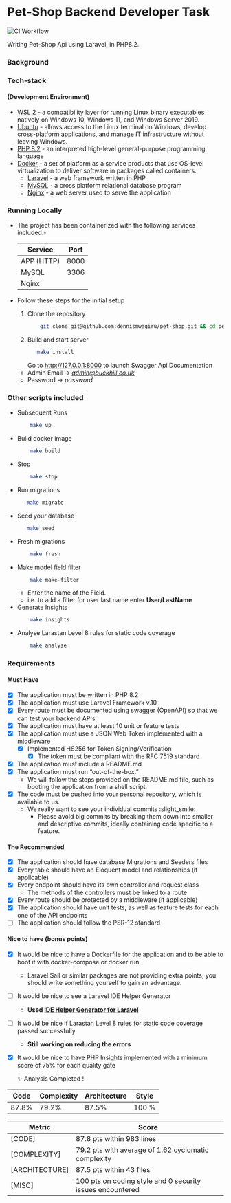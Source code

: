 Pet-Shop Backend Developer Task
==============
![CI Workflow](https://github.com/dennismwagiru/pet-shop/actions/workflows/checks.yml/badge.svg "Workflow Badge")


Writing Pet-Shop Api using Laravel, in PHP8.2.

### Background


### Tech-stack
#### (Development Environment)
* [WSL 2](https://docs.microsoft.com/en-us/windows/wsl/install) - a compatibility layer for running Linux binary executables natively on Windows 10, Windows 11, and Windows Server 2019.
* [Ubuntu](https://ubuntu.com/wsl) - allows access to the Linux terminal on Windows, develop cross-platform applications, and manage IT infrastructure without leaving Windows.
* [PHP 8.2](https://www.php.net/releases/8.2/en.php) - an interpreted high-level general-purpose programming language
* [Docker](https://www.docker.com/) - a set of platform as a service products that use OS-level virtualization to deliver software in packages called containers.
    * [Laravel](https://laravel.com/) - a web framework written in PHP
    * [MySQL](https://www.mysql.com/) - a cross platform relational database program
    * [Nginx](https://www.nginx.com/) - a web server used to serve the application

### Running Locally
* The project has been containerized with the following services included:-

  | Service    | Port |
  |------------|------|
  | APP (HTTP) | 8000 |
  | MySQL      | 3306 |
  | Nginx      |      |

* Follow these steps for the initial setup
    1. Clone the repository
        ````bash
            git clone git@github.com:dennismwagiru/pet-shop.git && cd pet-shop
        ````
    2. Build and start server
        ```bash
           make install
        ```
       Go to <a href="http://127.0.0.1:8000" target="_blank">http://127.0.0.1:8000</a> to launch Swagger Api Documentation
    * Admin Email -> *admin@buckhill.co.uk*
    * Password -> *password*

### Other scripts included
* Subsequent Runs
    ````bash
        make up
    ````
* Build docker image
    ````bash
        make build
    ````
* Stop
    ````bash
        make stop
    ````
* Run migrations
    ````bash
       make migrate
    ````
* Seed your database
    ````bash
       make seed
    ````
* Fresh migrations
    ````bash
        make fresh
    ````
* Make model field filter
    ````bash
        make make-filter
    ````
    * Enter the name of the Field.
    * i.e. to add a filter for user last name enter **User/LastName**
* Generate Insights
    ````bash
        make insights
    ````
* Analyse Larastan Level 8 rules for static code coverage
    ````bash
        make analyse
    ````

### Requirements
#### Must Have
- [X] The application must be written in PHP 8.2
- [X] The application must use Laravel Framework v.10
- [X] Every route must be documented using swagger (OpenAPI) so that we can test your backend APIs
- [X] The application must have at least 10 unit or feature tests
- [X] The application must use a JSON Web Token implemented with a middleware
    - [X] Implemented HS256 for Token Signing/Verification
        - [X] The token must be compliant with the RFC 7519 standard

- [X] The application must include a README.md
- [X] The application must run “out-of-the-box.”
    * We will follow the steps provided on the README.md file, such as booting the application from a shell script.
- [X] The code must be pushed into your personal repository, which is available to us.
    * We really want to see your individual commits :slight_smile:
        * Please avoid big commits by breaking them down into smaller and descriptive commits, ideally containing code specific to a feature.

#### The Recommended
- [X] The application should have database Migrations and Seeders files
- [X] Every table should have an Eloquent model and relationships (if applicable)
- [X] Every endpoint should have its own controller and request class
    * The methods of the controllers must be linked to a route
- [X] Every route should be protected by a middleware (if applicable)
- [X] The application should have unit tests, as well as feature tests for each one of the API endpoints
- [ ] The application should follow the PSR-12 standard

#### Nice to have (bonus points)
- [X] It would be nice to have a Dockerfile for the application and to be able to boot it with docker-compose or docker run
    * Laravel Sail or similar packages are not providing extra points; you should write something yourself to gain an advantage.
- [ ] It would be nice to see a Laravel IDE Helper Generator
  * **Used <a target="_blank" href="https://github.com/barryvdh/laravel-ide-helper">IDE Helper Generator for Laravel</a>**
- [ ] It would be nice if Larastan Level 8 rules for static code coverage passed successfully
    *  **Still working on reducing the errors**
- [X] It would be nice to have PHP Insights implemented with a minimum score of 75% for each quality gate

  ✨ Analysis Completed !


|   Code   | Complexity |   Architecture    |   Style   |
|----------|------------|-------------------|-----------|
|   87.8%  | 79.2%      |   87.5%           |   100 %   |  




| Metric         | Score                                                     |
|----------------|-----------------------------------------------------------|
| [CODE]         | 87.8 pts within 983 lines                                 |
| [COMPLEXITY]   | 79.2 pts with average of 1.62 cyclomatic complexity       |
| [ARCHITECTURE] | 87.5 pts within 43 files                                  |
| [MISC]         | 100 pts on coding style and 0 security issues encountered |


